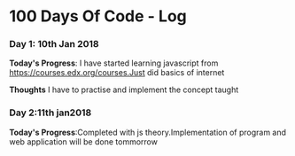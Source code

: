 # 100 Days Of Code - Log

### Day 1: 10th Jan 2018

**Today's Progress**: I have started learning javascript from https://courses.edx.org/courses.Just did basics of internet

**Thoughts** I have to practise and implement the concept taught

### Day 2:11th jan2018

**Today's Progress**:Completed with js theory.Implementation of program and web application will be done tommorrow


